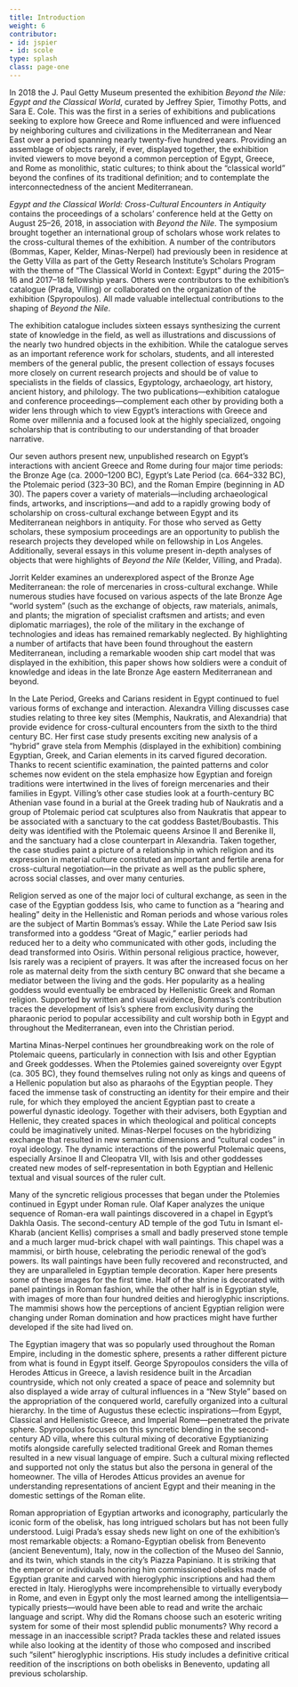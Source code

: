 ```yaml
---
title: Introduction
weight: 6
contributor:
- id: jspier
- id: scole
type: splash
class: page-one
---
```


In 2018 the J. Paul Getty Museum presented the exhibition *Beyond the Nile: Egypt and the Classical World*, curated by Jeffrey Spier, Timothy Potts, and Sara E. Cole. This was the first in a series of exhibitions and publications seeking to explore how Greece and Rome influenced and were influenced by neighboring cultures and civilizations in the Mediterranean and Near East over a period spanning nearly twenty-five hundred years. Providing an assemblage of objects rarely, if ever, displayed together, the exhibition invited viewers to move beyond a common perception of Egypt, Greece, and Rome as monolithic, static cultures; to think about the “classical world” beyond the confines of its traditional definition; and to contemplate the interconnectedness of the ancient Mediterranean.

*Egypt and the Classical World: Cross-Cultural Encounters in Antiquity* contains the proceedings of a scholars’ conference held at the Getty on August 25–26, 2018, in association with *Beyond the Nile*. The symposium brought together an international group of scholars whose work relates to the cross-cultural themes of the exhibition. A number of the contributors (Bommas, Kaper, Kelder, Minas-Nerpel) had previously been in residence at the Getty Villa as part of the Getty Research Institute’s Scholars Program with the theme of “The Classical World in Context: Egypt” during the 2015–16 and 2017–18 fellowship years. Others were contributors to the exhibition’s catalogue (Prada, Villing) or collaborated on the organization of the exhibition (Spyropoulos). All made valuable intellectual contributions to the shaping of *Beyond the Nile*.

The exhibition catalogue includes sixteen essays synthesizing the current state of knowledge in the field, as well as illustrations and discussions of the nearly two hundred objects in the exhibition. While the catalogue serves as an important reference work for scholars, students, and all interested members of the general public, the present collection of essays focuses more closely on current research projects and should be of value to specialists in the fields of classics, Egyptology, archaeology, art history, ancient history, and philology. The two publications—exhibition catalogue and conference proceedings—complement each other by providing both a wider lens through which to view Egypt’s interactions with Greece and Rome over millennia and a focused look at the highly specialized, ongoing scholarship that is contributing to our understanding of that broader narrative.

Our seven authors present new, unpublished research on Egypt’s interactions with ancient Greece and Rome during four major time periods: the Bronze Age (ca. 2000–1200 BC), Egypt’s Late Period (ca. 664–332 BC), the Ptolemaic period (323–30 BC), and the Roman Empire (beginning in AD 30). The papers cover a variety of materials—including archaeological finds, artworks, and inscriptions—and add to a rapidly growing body of scholarship on cross-cultural exchange between Egypt and its Mediterranean neighbors in antiquity. For those who served as Getty scholars, these symposium proceedings are an opportunity to publish the research projects they developed while on fellowship in Los Angeles. Additionally, several essays in this volume present in-depth analyses of objects that were highlights of *Beyond the Nile* (Kelder, Villing, and Prada).

Jorrit Kelder examines an underexplored aspect of the Bronze Age Mediterranean: the role of mercenaries in cross-cultural exchange. While numerous studies have focused on various aspects of the late Bronze Age “world system” (such as the exchange of objects, raw materials, animals, and plants; the migration of specialist craftsmen and artists; and even diplomatic marriages), the role of the military in the exchange of technologies and ideas has remained remarkably neglected. By highlighting a number of artifacts that have been found throughout the eastern Mediterranean, including a remarkable wooden ship cart model that was displayed in the exhibition, this paper shows how soldiers were a conduit of knowledge and ideas in the late Bronze Age eastern Mediterranean and beyond.

In the Late Period, Greeks and Carians resident in Egypt continued to fuel various forms of exchange and interaction. Alexandra Villing discusses case studies relating to three key sites (Memphis, Naukratis, and Alexandria) that provide evidence for cross-cultural encounters from the sixth to the third century BC. Her first case study presents exciting new analysis of a “hybrid” grave stela from Memphis (displayed in the exhibition) combining Egyptian, Greek, and Carian elements in its carved figured decoration. Thanks to recent scientific examination, the painted patterns and color schemes now evident on the stela emphasize how Egyptian and foreign traditions were intertwined in the lives of foreign mercenaries and their families in Egypt. Villing’s other case studies look at a fourth-century BC Athenian vase found in a burial at the Greek trading hub of Naukratis and a group of Ptolemaic period cat sculptures also from Naukratis that appear to be associated with a sanctuary to the cat goddess Bastet/Boubastis. This deity was identified with the Ptolemaic queens Arsinoe II and Berenike II, and the sanctuary had a close counterpart in Alexandria. Taken together, the case studies paint a picture of a relationship in which religion and its expression in material culture constituted an important and fertile arena for cross-cultural negotiation—in the private as well as the public sphere, across social classes, and over many centuries.

Religion served as one of the major loci of cultural exchange, as seen in the case of the Egyptian goddess Isis, who came to function as a “hearing and healing” deity in the Hellenistic and Roman periods and whose various roles are the subject of Martin Bommas’s essay. While the Late Period saw Isis transformed into a goddess “Great of Magic,” earlier periods had reduced her to a deity who communicated with other gods, including the dead transformed into Osiris. Within personal religious practice, however, Isis rarely was a recipient of prayers. It was after the increased focus on her role as maternal deity from the sixth century BC onward that she became a mediator between the living and the gods. Her popularity as a healing goddess would eventually be embraced by Hellenistic Greek and Roman religion. Supported by written and visual evidence, Bommas’s contribution traces the development of Isis’s sphere from exclusivity during the pharaonic period to popular accessibility and cult worship both in Egypt and throughout the Mediterranean, even into the Christian period.

Martina Minas-Nerpel continues her groundbreaking work on the role of Ptolemaic queens, particularly in connection with Isis and other Egyptian and Greek goddesses. When the Ptolemies gained sovereignty over Egypt (ca. 305 BC), they found themselves ruling not only as kings and queens of a Hellenic population but also as pharaohs of the Egyptian people. They faced the immense task of constructing an identity for their empire and their rule, for which they employed the ancient Egyptian past to create a powerful dynastic ideology. Together with their advisers, both Egyptian and Hellenic, they created spaces in which theological and political concepts could be imaginatively united. Minas-Nerpel focuses on the hybridizing exchange that resulted in new semantic dimensions and “cultural codes” in royal ideology. The dynamic interactions of the powerful Ptolemaic queens, especially Arsinoe II and Cleopatra VII, with Isis and other goddesses created new modes of self-representation in both Egyptian and Hellenic textual and visual sources of the ruler cult.

Many of the syncretic religious processes that began under the Ptolemies continued in Egypt under Roman rule. Olaf Kaper analyzes the unique sequence of Roman-era wall paintings discovered in a chapel in Egypt’s Dakhla Oasis. The second-century AD temple of the god Tutu in Ismant el-Kharab (ancient Kellis) comprises a small and badly preserved stone temple and a much larger mud-brick chapel with wall paintings. This chapel was a mammisi, or birth house, celebrating the periodic renewal of the god’s powers. Its wall paintings have been fully recovered and reconstructed, and they are unparalleled in Egyptian temple decoration. Kaper here presents some of these images for the first time. Half of the shrine is decorated with panel paintings in Roman fashion, while the other half is in Egyptian style, with images of more than four hundred deities and hieroglyphic inscriptions. The mammisi shows how the perceptions of ancient Egyptian religion were changing under Roman domination and how practices might have further developed if the site had lived on.

The Egyptian imagery that was so popularly used throughout the Roman Empire, including in the domestic sphere, presents a rather different picture from what is found in Egypt itself. George Spyropoulos considers the villa of Herodes Atticus in Greece, a lavish residence built in the Arcadian countryside, which not only created a space of peace and solemnity but also displayed a wide array of cultural influences in a “New Style” based on the appropriation of the conquered world, carefully organized into a cultural hierarchy. In the time of Augustus these eclectic inspirations—from Egypt, Classical and Hellenistic Greece, and Imperial Rome—penetrated the private sphere. Spyropoulos focuses on this syncretic blending in the second-century AD villa, where this cultural mixing of decorative Egyptianizing motifs alongside carefully selected traditional Greek and Roman themes resulted in a new visual language of empire. Such a cultural mixing reflected and supported not only the status but also the persona in general of the homeowner. The villa of Herodes Atticus provides an avenue for understanding representations of ancient Egypt and their meaning in the domestic settings of the Roman elite.

Roman appropriation of Egyptian artworks and iconography, particularly the iconic form of the obelisk, has long intrigued scholars but has not been fully understood. Luigi Prada’s essay sheds new light on one of the exhibition’s most remarkable objects: a Romano-Egyptian obelisk from Benevento (ancient Beneventum), Italy, now in the collection of the Museo del Sannio, and its twin, which stands in the city’s Piazza Papiniano. It is striking that the emperor or individuals honoring him commissioned obelisks made of Egyptian granite and carved with hieroglyphic inscriptions and had them erected in Italy. Hieroglyphs were incomprehensible to virtually everybody in Rome, and even in Egypt only the most learned among the intelligentsia—typically priests—would have been able to read and write the archaic language and script. Why did the Romans choose such an esoteric writing system for some of their most splendid public monuments? Why record a message in an inaccessible script? Prada tackles these and related issues while also looking at the identity of those who composed and inscribed such “silent” hieroglyphic inscriptions. His study includes a definitive critical reedition of the inscriptions on both obelisks in Benevento, updating all previous scholarship.
